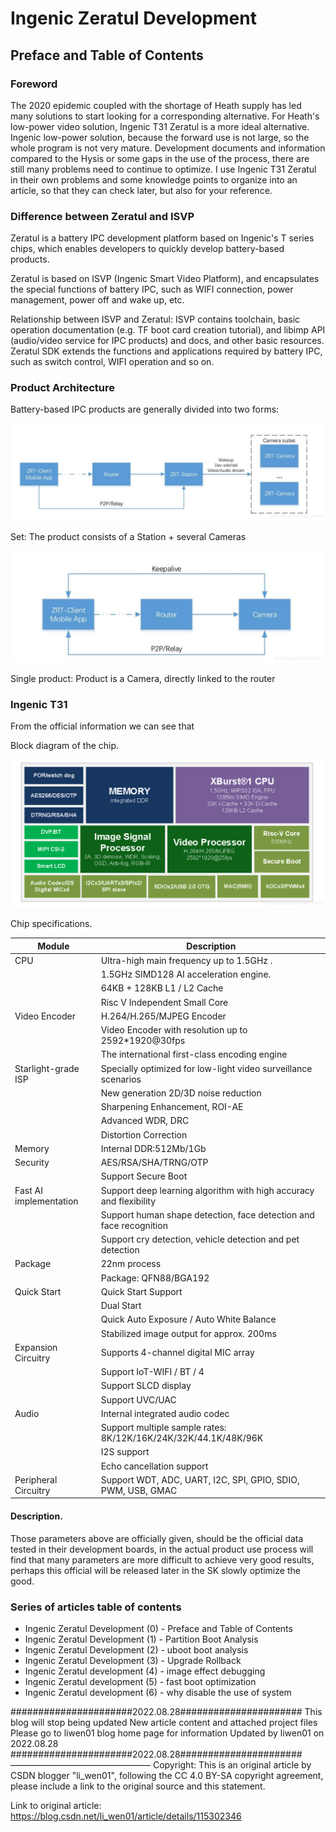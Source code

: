 Ingenic Zeratul Development
===========================

Preface and Table of Contents
-----------------------------

### Foreword

The 2020 epidemic coupled with the shortage of Heath supply has led many 
solutions to start looking for a corresponding alternative. For Heath's 
low-power video solution, Ingenic T31 Zeratul is a more ideal alternative.
Ingenic low-power solution, because the forward use is not large, so the whole
program is not very mature. Development documents and information compared to 
the Hysis or some gaps in the use of the process, there are still many problems
need to continue to optimize. I use Ingenic T31 Zeratul in their own problems
and some knowledge points to organize into an article, so that they can check
later, but also for your reference.

### Difference between Zeratul and ISVP

Zeratul is a battery IPC development platform based on Ingenic's T series chips,
which enables developers to quickly develop battery-based products.

Zeratul is based on ISVP (Ingenic Smart Video Platform), and encapsulates the
special functions of battery IPC, such as WIFI connection, power management,
power off and wake up, etc.

Relationship between ISVP and Zeratul: ISVP contains toolchain, basic operation
documentation (e.g. TF boot card creation tutorial), and libimp API (audio/video
service for IPC products) and docs, and other basic resources. Zeratul SDK 
extends the functions and applications required by battery IPC, such as switch
control, WIFI operation and so on.

### Product Architecture

Battery-based IPC products are generally divided into two forms:

![](image1.png)

Set: The product consists of a Station + several Cameras

![](image2.png)

Single product: Product is a Camera, directly linked to the router

### Ingenic T31

From the official information we can see that

Block diagram of the chip.

![](image3.png)

Chip specifications.

| Module                 | Description                                                        |
|------------------------|--------------------------------------------------------------------|
| CPU                    | Ultra-high main frequency up to 1.5GHz .                           |
|                        | 1.5GHz SIMD128 AI acceleration engine.                             |
|                        | 64KB + 128KB L1 / L2 Cache                                         |
|                        | Risc V Independent Small Core                                      |
| Video Encoder          | H.264/H.265/MJPEG Encoder                                          |
|                        | Video Encoder with resolution up to 2592*1920@30fps                |                                               
|                        | The international first-class encoding engine                      |                                                     
| Starlight-grade ISP    | Specially optimized for low-light video surveillance scenarios     |
|                        | New generation 2D/3D noise reduction                               |
|                        | Sharpening Enhancement, ROI-AE                                     |
|                        | Advanced WDR, DRC                                                  |
|                        | Distortion Correction                                              |
| Memory                 | Internal DDR:512Mb/1Gb                                             |
| Security               | AES/RSA/SHA/TRNG/OTP                                               |
|                        | Support Secure Boot                                                |
| Fast AI implementation | Support deep learning algorithm with high accuracy and flexibility |
|                        | Support human shape detection, face detection and face recognition |
|                        | Support cry detection, vehicle detection and pet detection         |
| Package                | 22nm process                                                       |
|                        | Package: QFN88/BGA192                                              |
| Quick Start            | Quick Start Support                                                |
|                        | Dual Start                                                         |
|                        | Quick Auto Exposure / Auto White Balance                           |
|                        | Stabilized image output for approx. 200ms                          |
| Expansion Circuitry    | Supports 4-channel digital MIC array                               |
|                        | Support IoT-WIFI / BT / 4                                          |
|                        | Support SLCD display                                               |
|                        | Support UVC/UAC                                                    |
| Audio                  | Internal integrated audio codec                                    |
|                        | Support multiple sample rates: 8K/12K/16K/24K/32K/44.1K/48K/96K    |
|                        | I2S support                                                        |                                                                    
|                        | Echo cancellation support                                          |                                                                    
| Peripheral Circuitry   | Support WDT, ADC, UART, I2C, SPI, GPIO, SDIO, PWM, USB, GMAC       |

#### Description.

Those parameters above are officially given, should be the official data tested
in their development boards, in the actual product use process will find that 
many parameters are more difficult to achieve very good results, perhaps this
official will be released later in the SK slowly optimize the good.

### Series of articles table of contents

- Ingenic Zeratul Development (0) - Preface and Table of Contents
- Ingenic Zeratul Development (1) - Partition Boot Analysis
- Ingenic Zeratul Development (2) - uboot boot analysis
- Ingenic Zeratul Development (3) - Upgrade Rollback
- Ingenic Zeratul development (4) - image effect debugging
- Ingenic Zeratul development (5) - fast boot optimization
- Ingenic Zeratul development (6) - why disable the use of system


######################2022.08.28######################
This blog will stop being updated
New article content and attached project files
Please go to liwen01 blog home page for information
Updated by liwen01 on 2022.08.28
######################2022.08.28######################
————————————————
Copyright: This is an original article by CSDN blogger "li_wen01", following
the CC 4.0 BY-SA copyright agreement, please include a link to the original
source and this statement.

Link to original article: https://blog.csdn.net/li_wen01/article/details/115302346
